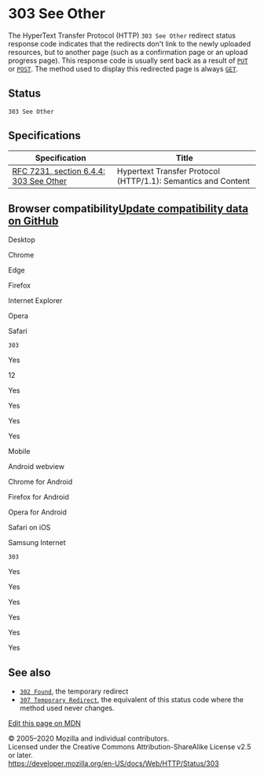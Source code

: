 303 See Other
=============

The HyperText Transfer Protocol (HTTP) `303 See Other` redirect status response code indicates that the redirects don't link to the newly uploaded resources, but to another page (such as a confirmation page or an upload progress page). This response code is usually sent back as a result of [`PUT`](../methods/put) or [`POST`](../methods/post). The method used to display this redirected page is always [`GET`](../methods/get).

Status
------

    303 See Other

Specifications
--------------

<table><thead><tr class="header"><th>Specification</th><th>Title</th></tr></thead><tbody><tr class="odd"><td><a href="https://tools.ietf.org/html/rfc7231#section-6.4.4">RFC 7231, section 6.4.4: 303 See Other</a></td><td>Hypertext Transfer Protocol (HTTP/1.1): Semantics and Content</td></tr></tbody></table>

Browser compatibility<a href="https://github.com/mdn/browser-compat-data" class="bc-github-link">Update compatibility data on GitHub</a>
----------------------------------------------------------------------------------------------------------------------------------------

Desktop

<span class="bc-head-txt-label bc-head-icon-chrome">Chrome</span>

<span class="bc-head-txt-label bc-head-icon-edge">Edge</span>

<span class="bc-head-txt-label bc-head-icon-firefox">Firefox</span>

<span class="bc-head-txt-label bc-head-icon-ie">Internet Explorer</span>

<span class="bc-head-txt-label bc-head-icon-opera">Opera</span>

<span class="bc-head-txt-label bc-head-icon-safari">Safari</span>

`303`

Yes

12

Yes

Yes

Yes

Yes

Mobile

<span class="bc-head-txt-label bc-head-icon-webview_android">Android webview</span>

<span class="bc-head-txt-label bc-head-icon-chrome_android">Chrome for Android</span>

<span class="bc-head-txt-label bc-head-icon-firefox_android">Firefox for Android</span>

<span class="bc-head-txt-label bc-head-icon-opera_android">Opera for Android</span>

<span class="bc-head-txt-label bc-head-icon-safari_ios">Safari on iOS</span>

<span class="bc-head-txt-label bc-head-icon-samsunginternet_android">Samsung Internet</span>

`303`

Yes

Yes

Yes

Yes

Yes

Yes

See also
--------

-   [`302 Found`](302), the temporary redirect
-   [`307 Temporary Redirect`](307), the equivalent of this status code where the method used never changes.

<a href="https://developer.mozilla.org/en-US/docs/Web/HTTP/Status/303$edit" class="_attribution-link">Edit this page on MDN</a>

© 2005–2020 Mozilla and individual contributors.  
Licensed under the Creative Commons Attribution-ShareAlike License v2.5 or later.  
<a href="https://developer.mozilla.org/en-US/docs/Web/HTTP/Status/303" class="_attribution-link">https://developer.mozilla.org/en-US/docs/Web/HTTP/Status/303</a>
